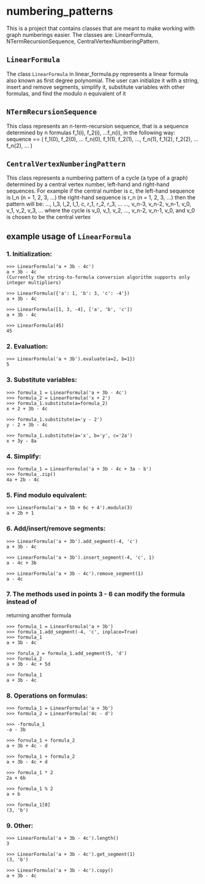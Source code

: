 # numbering_patterns
This is a project that contains classes that are meant to make working
with graph numberings easier. The classes are: LinearFormula,
NTermRecursionSequence, CentralVertexNumberingPattern.


## ```LinearFormula```
The class ```LinearFormula``` in linear_formula.py represents a linear 
formula also known as first degree polynomial.
The user can initialize it with a string, insert and remove segments,
simplify it, substitute variables with other formulas, and find the
modulo n equivalent of it


## ```NTermRecursionSequence```
This class represents an n-term-recursion sequence, that is a sequence
determined by n formulas f_1(i), f_2(i), ...f_n(i), in the following 
way:
sequence == ( f_1(0), f_2(0), ... f_n(0), f_1(1), f_2(1), ..., f_n(1),
              f_1(2), f_2(2), ... f_n(2), ... )


## ```CentralVertexNumberingPattern```
This class represents a numbering pattern of a cycle (a type of a graph)
determined by a central vertex number, left-hand and right-hand 
sequences. For example if the central number is c,
the left-hand sequence is l_n (n = 1, 2, 3, ...)
the right-hand sequence is r_n (n = 1, 2, 3, ...)
then the pattern will be:
..., l_3,   l_2,   l_1,   c,   r_1,   r_2,   r_3, ...
..., v_n-3, v_n-2, v_n-1, v_0, v_1,   v_2,   v_3, ...
where the cycle is v_0, v_1, v_2, ..., v_n-2, v_n-1, v_0,
and v_0 is chosen to be the central vertex


## example usage of ```LinearFormula```
### 1. Initialization:
```
>>> LinearFormula('a + 3b - 4c')
a + 3b - 4c
(Currently the string-to-formula conversion algorithm supports only 
integer multipliers)

>>> LinearFormula({'a': 1, 'b': 3, 'c': -4'})
a + 3b - 4c

>>> LinearFormula([1, 3, -4], ['a', 'b', 'c'])
a + 3b - 4c

>>> LinearFormula(45)
45
```
### 2. Evaluation:
```
>>> LinearFormula('a + 3b').evaluate(a=2, b=1})
5
```
### 3. Substitute variables:
```
>>> formula_1 = LinearFormula('a + 3b - 4c')
>>> formula_2 = LinearFormula('x + 2')
>>> formula_1.substitute(a=formula_2)
x + 2 + 3b - 4c

>>> formula_1.substitute(a='y - 2')
y - 2 + 3b - 4c

>>> formula_1.substitute(a='x', b='y', c='2a')
x + 3y - 8a
```
### 4. Simplify:
```
>>> formula_1 = LinearFormula('a + 3b - 4c + 3a - b')
>>> formula_.zip()
4a + 2b - 4c
```
### 5. Find modulo equivalent:
```
>>> LinearFormula('a + 5b + 6c + 4').modulo(3)
a + 2b + 1
```
### 6. Add/insert/remove segments:
```
>>> LinearFormula('a + 3b').add_segment(-4, 'c')
a + 3b - 4c

>>> LinearFormula('a + 3b').insert_segment(-4, 'c', 1)
a - 4c + 3b

>>> LinearFormula('a + 3b - 4c').remove_segment(1)
a - 4c
```
### 7. The methods used in points 3 - 6 can modify the formula instead of 
returning another formula
```
>>> formula_1 = LinearFormula('a + 3b')
>>> formula_1.add_segment(-4, 'c', inplace=True)
>>> formula_1
a + 3b - 4c

>>> forula_2 = formula_1.add_segment(5, 'd')
>>> formula_2
a + 3b - 4c + 5d

>>> formula_1
a + 3b - 4c
```
### 8. Operations on formulas:
```
>>> formula_1 = LinearFormula('a + 3b')
>>> formula_2 = LinearFormula('4c - d')

>>> -formula_1
-a - 3b

>>> fornula_1 + formula_2
a + 3b + 4c - d

>>> formula_1 + formula_2
a + 3b - 4c + d

>>> formula_1 * 2
2a + 6b

>>> formula_1 % 2
a + b

>>> formula_1[0]
(3, 'b')
```
### 9. Other:
```
>>> LinearFormula('a + 3b - 4c').length()
3

>>> LinearFormula('a + 3b - 4c').get_segment(1)
(3, 'b')

>>> LinearFormula('a + 3b - 4c').copy()
a + 3b - 4c
```
